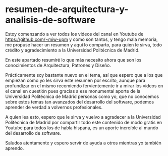 # resumen-de-arquitectura-y-analisis-de-software
Estoy comenzando a ver todos los videos del canal en Youtube de https://github.com/¬miw-upm y como son tantos, y tengo mala memoria, me propuse hacer un resumen y aquí lo comparto, para quien le sirva, todo crédito y agradecimiento a la Universidad Politécnica de Madrid. 

En este apartado resumiré lo que más necesito ahora que son los conocimientos de Arquitectura, Patrones y Diseño.

Prácticamente soy bastante nuevo en el tema, así que espero que a los que empiezan como yo les sirva este resumen por escrito, aunque para profundizar en el mismo recomiendo fervientemente ir a mirar los videos en el canal en cuestión pues gracias a ese monumental aporte de la Universidad Politécnica de Madrid personas como yo, que no conocemos sobre estos temas tan avanzados del desarrollo del software, podemos aprender de verdad a volvernos profesionales.

A quien lea esto, espero que le sirva y vuelvo a agradecer a la Universidad Politécnica de Madrid por compartir todo este contenido de modo gratis en Youtube para todos los de habla hispana, es un aporte increíble al mundo del desarrollo de software.

Saludos atentamente y espero servir de ayuda a otros mientras yo también aprendo.
